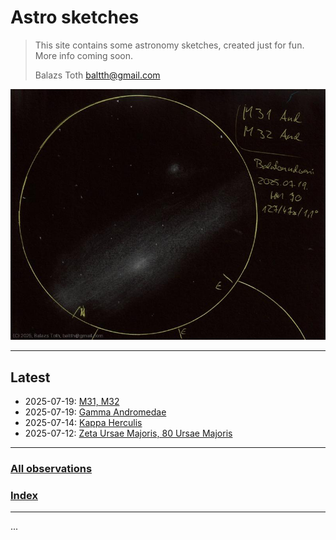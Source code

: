 # Astro sketches

> This site contains some astronomy sketches, created just for fun.
> More info coming soon.
> 
> Balazs Toth
> baltth@gmail.com

![M31, M32](../img/m31-m32-20250722.jpg)

---


## Latest

- 2025-07-19: [M31, M32](../obs/m31-m32-2025-07-19.md)
- 2025-07-19: [Gamma Andromedae](../obs/gamma-and-2025-07-19.md)
- 2025-07-14: [Kappa Herculis](../obs/kappa-her-2025-07-14.md)
- 2025-07-12: [Zeta Ursae Majoris, 80 Ursae Majoris](../obs/zeta-uma-80-uma-2025-07-12.md)
---

### [All observations](log.md)

### [Index](obj_index.md)

---

...

